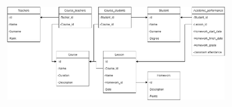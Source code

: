 ![Image alt](https://github.com/Dmitriy-Lipenchuk/flyway/raw/flyway-migration/readme/resources/diagramm.png)